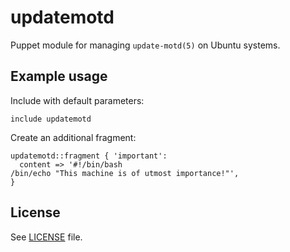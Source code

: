 # updatemotd

Puppet module for managing `update-motd(5)` on Ubuntu systems.

## Example usage

Include with default parameters:
```
include updatemotd
```

Create an additional fragment:
``` puppet
updatemotd::fragment { 'important':
  content => '#!/bin/bash
/bin/echo "This machine is of utmost importance!"',
}
```

## License

See [LICENSE](LICENSE) file.
